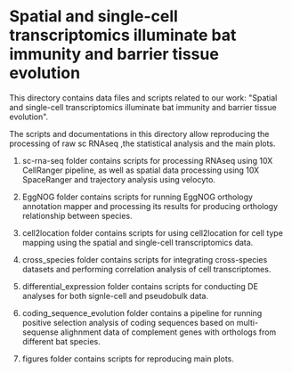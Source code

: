 Spatial and single-cell transcriptomics illuminate bat immunity and barrier tissue evolution
============================================================================================

This directory contains data files and scripts related to our work: 
"Spatial and single-cell transcriptomics illuminate bat immunity and barrier tissue evolution".

The scripts and documentations in this directory allow reproducing the processing of raw sc RNAseq ,the statistical analysis and the main plots. 

1) sc-rna-seq folder contains scripts for processing RNAseq using 10X CellRanger pipeline, as well as spatial data processing using 10X SpaceRanger and 
trajectory analysis using velocyto.

2) EggNOG folder contains scripts for running EggNOG orthology annotation mapper and processing its results for producing orthology relationship between species. 

3) cell2location folder contains scripts for using cell2location for cell type mapping using the spatial and single-cell transcriptomics data.

4) cross_species folder contains scripts for integrating cross-species datasets and performing correlation analysis of cell transcriptomes.

5) differential_expression folder contains scripts for conducting DE analyses for both signle-cell and pseudobulk data.

6) coding_sequence_evolution folder contains a pipeline for running positive selection analysis of coding sequences based on multi-sequense alighnment data of complement genes with orthologs from different bat species.

7) figures folder contains scripts for reproducing main plots.
